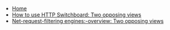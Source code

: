 - [Home](/gorhill/httpswitchboard/wiki)
- [How to use HTTP Switchboard: Two opposing views](/gorhill/httpswitchboard/wiki/How-to-use-HTTP-Switchboard:-Two-opposing-views)
- [Net-request-filtering engines:-overview: Two opposing views](/gorhill/httpswitchboard/wiki/Net-request-filtering:-overview)